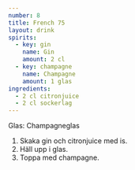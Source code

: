 ```yaml
---
number: 8
title: French 75
layout: drink
spirits:
  - key: gin
    name: Gin
    amount: 2 cl
  - key: champagne
    name: Champagne
    amount: 1 glas
ingredients: 
  - 2 cl citronjuice
  - 2 cl sockerlag
---
```


Glas: Champagneglas

1) Skaka gin och citronjuice med is.  
2) Häll upp i glas.  
3) Toppa med champagne.  